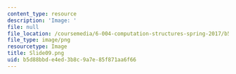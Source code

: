 ```yaml
---
content_type: resource
description: 'Image: '
file: null
file_location: /coursemedia/6-004-computation-structures-spring-2017/b5d88bbde4ed3b8c9a7e85f871aa6f66_Slide09.png
file_type: image/png
resourcetype: Image
title: Slide09.png
uid: b5d88bbd-e4ed-3b8c-9a7e-85f871aa6f66
---
```

